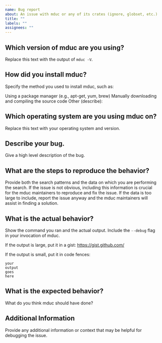```yaml
---
name: Bug report
about: An issue with mduc or any of its crates (ignore, globset, etc.)
title: ""
labels: ""
assignees: ""
---
```


## Which version of mduc are you using?

Replace this text with the output of `mduc -V`.

## How did you install mduc?

Specify the method you used to install mduc, such as:

Using a package manager (e.g., apt-get, yum, brew)
Manually downloading and compiling the source code
Other (describe):

## Which operating system are you using mduc on?

Replace this text with your operating system and version.

## Describe your bug.

Give a high level description of the bug.

## What are the steps to reproduce the behavior?

Provide both the search patterns and the data on which you are performing the search. If the issue is not obvious, including this information is crucial for the mduc maintainers to reproduce and fix the issue. If the data is too large to include, report the issue anyway and the mduc maintainers will assist in finding a solution.

## What is the actual behavior?

Show the command you ran and the actual output. Include the `--debug` flag in
your invocation of mduc.

If the output is large, put it in a gist: https://gist.github.com/

If the output is small, put it in code fences:

```
your
output
goes
here
```

## What is the expected behavior?

What do you think mduc should have done?

## Additional Information

Provide any additional information or context that may be helpful for debugging the issue.
